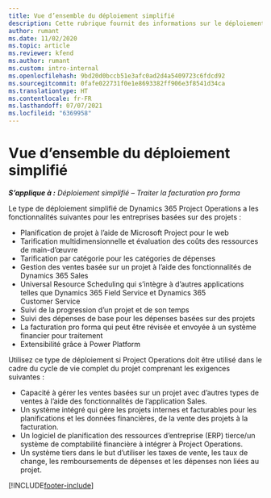 ```yaml
---
title: Vue d’ensemble du déploiement simplifié
description: Cette rubrique fournit des informations sur le déploiement simplifié de Dynamics 365 Project Operations.
author: rumant
ms.date: 11/02/2020
ms.topic: article
ms.reviewer: kfend
ms.author: rumant
ms.custom: intro-internal
ms.openlocfilehash: 9bd20d0bccb51e3afc0ad2d4a5409723c6fdcd92
ms.sourcegitcommit: 0fafe022731f0e1e8693382ff906e3f8541d34ca
ms.translationtype: HT
ms.contentlocale: fr-FR
ms.lasthandoff: 07/07/2021
ms.locfileid: "6369958"
---
```

# <a name="lite-deployment-overview"></a>Vue d’ensemble du déploiement simplifié

_**S’applique à :** Déploiement simplifié – Traiter la facturation pro forma_

Le type de déploiement simplifié de Dynamics 365 Project Operations a les fonctionnalités suivantes pour les entreprises basées sur des projets :

- Planification de projet à l’aide de Microsoft Project pour le web
- Tarification multidimensionnelle et évaluation des coûts des ressources de main-d’œuvre
- Tarification par catégorie pour les catégories de dépenses
- Gestion des ventes basée sur un projet à l’aide des fonctionnalités de Dynamics 365 Sales
- Universal Resource Scheduling qui s’intègre à d’autres applications telles que Dynamics 365 Field Service et Dynamics 365 Customer Service
- Suivi de la progression d’un projet et de son temps
- Suivi des dépenses de base pour les dépenses basées sur des projets
- La facturation pro forma qui peut être révisée et envoyée à un système financier pour traitement
- Extensibilité grâce à Power Platform

Utilisez ce type de déploiement si Project Operations doit être utilisé dans le cadre du cycle de vie complet du projet comprenant les exigences suivantes :

- Capacité à gérer les ventes basées sur un projet avec d’autres types de ventes à l’aide des fonctionnalités de l’application Sales.
- Un système intégré qui gère les projets internes et facturables pour les planifications et les données financières, de la vente des projets à la facturation.
- Un logiciel de planification des ressources d’entreprise (ERP) tierce/un système de comptabilité financière à intégrer à Project Operations.
- Un système tiers dans le but d’utiliser les taxes de vente, les taux de change, les remboursements de dépenses et les dépenses non liées au projet.


[!INCLUDE[footer-include](../includes/footer-banner.md)]